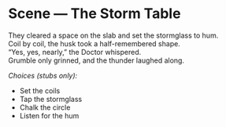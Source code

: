 # Scene — The Storm Table

They cleared a space on the slab and set the stormglass to hum.  
Coil by coil, the husk took a half-remembered shape.  
“Yes, yes, nearly,” the Doctor whispered.  
Grumble only grinned, and the thunder laughed along.

*Choices (stubs only):*  
- Set the coils  
- Tap the stormglass  
- Chalk the circle  
- Listen for the hum
